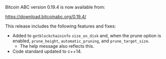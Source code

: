 Bitcoin ABC version 0.19.4 is now available from:

  <https://download.bitcoinabc.org/0.19.4/>

This release includes the following features and fixes:
 - Added to `getblockchaininfo` `size_on_disk` and, when the prune option is 
   enabled, `prune_height`, `automatic_pruning`, and `prune_target_size`.
    - The help message also reflects this.
 - Code standard updated to c++14.
